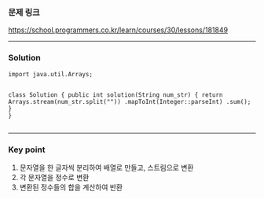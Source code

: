 <h3 id="문제-링크">문제 링크</h3>
<p><a href="https://school.programmers.co.kr/learn/courses/30/lessons/181849">https://school.programmers.co.kr/learn/courses/30/lessons/181849</a></p>
<hr />
<h3 id="solution">Solution</h3>
<pre><code class="language-java">import java.util.Arrays;

class Solution {
    public int solution(String num_str) {
        return Arrays.stream(num_str.split(&quot;&quot;))
                .mapToInt(Integer::parseInt)
                .sum();
    }
}</code></pre>
<hr />
<h3 id="key-point">Key point</h3>
<ol>
<li>문자열을 한 글자씩 분리하여 배열로 만들고, 스트림으로 변환</li>
<li>각 문자열을 정수로 변환</li>
<li>변환된 정수들의 합을 계산하여 반환</li>
</ol>